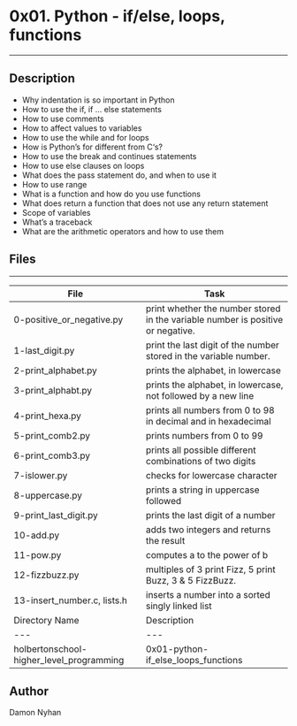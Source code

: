 # 0x01. Python - if/else, loops, functions
---
## Description
* Why indentation is so important in Python
* How to use the if, if ... else statements
* How to use comments
* How to affect values to variables
* How to use the while and for loops
* How is Python’s for different from C‘s?
* How to use the break and continues statements
* How to use else clauses on loops
* What does the pass statement do, and when to use it
* How to use range
* What is a function and how do you use functions
* What does return a function that does not use any return statement
* Scope of variables
* What’s a traceback
* What are the arithmetic operators and how to use them
## Files
---
File|Task
---|---
0-positive_or_negative.py | print whether the number stored in the variable number is positive or negative.
1-last_digit.py | print the last digit of the number stored in the variable number.
2-print_alphabet.py | prints the alphabet, in lowercase
3-print_alphabt.py | prints the alphabet, in lowercase, not followed by a new line
4-print_hexa.py | prints all numbers from 0 to 98 in decimal and in hexadecimal
5-print_comb2.py | prints numbers from 0 to 99
6-print_comb3.py | prints all possible different combinations of two digits
7-islower.py | checks for lowercase character
8-uppercase.py | prints a string in uppercase followed
9-print_last_digit.py | prints the last digit of a number
10-add.py | adds two integers and returns the result
11-pow.py | computes a to the power of b
12-fizzbuzz.py | multiples of 3 print Fizz, 5 print Buzz, 3 & 5 FizzBuzz.
13-insert_number.c, lists.h | inserts a number into a sorted singly linked list
Directory Name | Description
---|---
holbertonschool-higher_level_programming | 0x01-python-if_else_loops_functions

## Author
Damon Nyhan